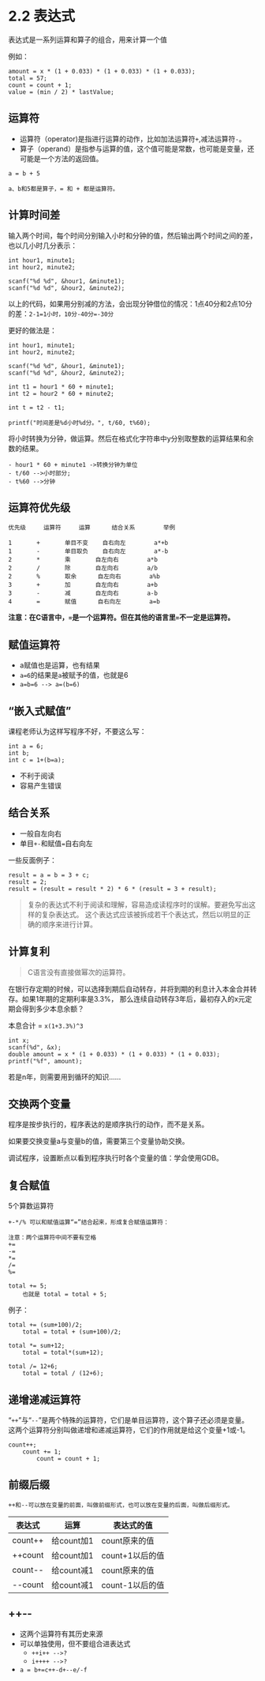 # 2.2 表达式

表达式是一系列运算和算子的组合，用来计算一个值

例如：

```
amount = x * (1 + 0.033) * (1 + 0.033) * (1 + 0.033);
total = 57;
count = count + 1;
value = (min / 2) * lastValue;
```

## 运算符

- 运算符（operator)是指进行运算的动作，比如加法运算符`+`,减法运算符`-`。
- 算子（operand）是指参与运算的值，这个值可能是常数，也可能是变量，还可能是一个方法的返回值。

```
a = b + 5 

a、b和5都是算子，= 和 + 都是运算符。
```

## 计算时间差

输入两个时间，每个时间分别输入小时和分钟的值，然后输出两个时间之间的差，也以几小时几分表示：

```
int hour1, minute1;
int hour2, minute2;

scanf("%d %d", &hour1, &minute1);
scanf("%d %d", &hour2, &minute2);
```

以上的代码，如果用分别减的方法，会出现分钟借位的情况：1点40分和2点10分的差：`2-1=1小时，10分-40分=-30分`

更好的做法是：

```
int hour1, minute1;
int hour2, minute2;

scanf("%d %d", &hour1, &minute1);
scanf("%d %d", &hour2, &minute2);

int t1 = hour1 * 60 + minute1;
int t2 = hour2 * 60 + minute2;

int t = t2 - t1;

printf("时间差是%d小时%d分。", t/60, t%60);
```

将小时转换为分钟，做运算。然后在格式化字符串中y分别取整数的运算结果和余数的结果。

```
- hour1 * 60 + minute1 ->转换分钟为单位
- t/60 -->小时部分;
- t%60 -->分钟
```

## 运算符优先级

```
优先级		运算符		运算		结合关系		举例

1		+		单目不变	自右向左		a*+b
1		-		单目取负	自右向左		a*-b
2		*		乘		自左向右		a*b
2		/		除		自左向右		a/b
2		%		取余		自左向右		a%b
3		+		加		自左向右		a+b
3		-		减		自左向右		a-b
4		=		赋值		自右向左		a=b
```

**注意：在C语言中，`=`是一个运算符。但在其他的语言里`=`不一定是运算符。**

## 赋值运算符

- a赋值也是运算，也有结果
- `a=6`的结果是`a`被赋予的值，也就是6
- `a=b=6 --> a=(b=6)`

## “嵌入式赋值”

课程老师认为这样写程序不好，不要这么写：

```
int a = 6;
int b;
int c = 1+(b=a);
```

- 不利于阅读
- 容易产生错误

## 结合关系

- 一般自左向右
- 单目`+-`和赋值`=`自右向左

一些反面例子：

```
result = a = b = 3 + c;
result = 2;
result = (result = result * 2) * 6 * (result = 3 + result);
```

> 复杂的表达式不利于阅读和理解，容易造成读程序时的误解。要避免写出这样的复杂表达式。
这个表达式应该被拆成若干个表达式，然后以明显的正确的顺序来进行计算。

## 计算复利

> C语言没有直接做幂次的运算符。

在银行存定期的时候，可以选择到期后自动转存，并将到期的利息计入本金合并转存。如果1年期的定期利率是3.3%，
那么连续自动转存3年后，最初存入的x元定期会得到多少本息余额？

本息合计 = `x(1+3.3%)^3`

```
int x;
scanf(%d", &x);
double amount = x * (1 + 0.033) * (1 + 0.033) * (1 + 0.033);
printf("%f", amount);
```

若是n年，则需要用到循环的知识……

## 交换两个变量

程序是按步执行的，程序表达的是顺序执行的动作，而不是关系。

如果要交换变量a与变量b的值，需要第三个变量协助交换。

调试程序，设置断点以看到程序执行时各个变量的值：学会使用GDB。

## 复合赋值

5个算数运算符

```
+-*/% 可以和赋值运算“=”结合起来，形成复合赋值运算符：

注意：两个运算符中间不要有空格
+=
-=
*=
/=
%=

total += 5;
	也就是 total = total + 5;
```

例子：

```
total += (sum+100)/2;
	total = total + (sum+100)/2;

total *= sum+12;
	total = total*(sum+12);

total /= 12+6;
	total = total / (12+6);
```

## 递增递减运算符

“`++`”与“`--`”是两个特殊的运算符，它们是单目运算符，这个算子还必须是变量。
这两个运算符分别叫做递增和递减运算符，它们的作用就是给这个变量+1或-1。

```
count++;
	count += 1;
		count = count + 1;
```

## 前缀后缀

```
++和--可以放在变量的前面，叫做前缀形式，也可以放在变量的后面，叫做后缀形式。
```

|  表达式   | 运算  |  表达式的值  |
|  ----  | ----  |  ----  |
| count++  | 给count加1 |  count原来的值  |
| ++count  | 给count加1 |  count+1以后的值  |
| count--  | 给count减1 |  count原来的值  |
| --count  | 给count减1 |  count-1以后的值  |

## ++--

- 这两个运算符有其历史来源
- 可以单独使用，但不要组合进表达式
	- `++i++ -->?`
	- `i++++ -->?`
- `a = b+=c++-d+--e/-f`


